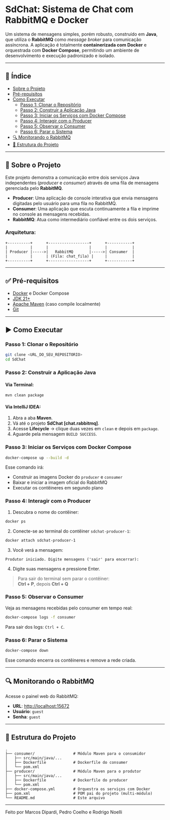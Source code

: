 # SdChat: Sistema de Chat com RabbitMQ e Docker

Um sistema de mensagens simples, porém robusto, construído em **Java**, que utiliza o **RabbitMQ** como *message broker* para comunicação assíncrona. A aplicação é totalmente **containerizada com Docker** e orquestrada com **Docker Compose**, permitindo um ambiente de desenvolvimento e execução padronizado e isolado.

---

## 📑 Índice

- [Sobre o Projeto](#sobre-o-projeto)
- [Pré-requisitos](#pré-requisitos)
- [Como Executar](#como-executar)
  - [Passo 1: Clonar o Repositório](#passo-1-clonar-o-repositório)
  - [Passo 2: Construir a Aplicação Java](#passo-2-construir-a-aplicação-java)
  - [Passo 3: Iniciar os Serviços com Docker Compose](#passo-3-iniciar-os-serviços-com-docker-compose)
  - [Passo 4: Interagir com o Producer](#passo-4-interagir-com-o-producer)
  - [Passo 5: Observar o Consumer](#passo-5-observar-o-consumer)
  - [Passo 6: Parar o Sistema](#passo-6-parar-o-sistema)
- [🔍 Monitorando o RabbitMQ](#monitorando-o-rabbitmq)
- [📁 Estrutura do Projeto](#estrutura-do-projeto)

---

## 💬 Sobre o Projeto

Este projeto demonstra a comunicação entre dois serviços Java independentes (*producer* e *consumer*) através de uma fila de mensagens gerenciada pelo **RabbitMQ**.

- **Producer**: Uma aplicação de console interativa que envia mensagens digitadas pelo usuário para uma fila no RabbitMQ.
- **Consumer**: Uma aplicação que escuta continuamente a fila e imprime no console as mensagens recebidas.
- **RabbitMQ**: Atua como intermediário confiável entre os dois serviços.

### Arquitetura:

```
+----------+      +------------------+      +-----------+
|          |      |                  |      |           |
| Producer |----->|   RabbitMQ       |----->| Consumer  |
|          |      | (Fila: chat_fila) |     |           |
+----------+      +------------------+      +-----------+
```

---

## ✅ Pré-requisitos

- [Docker](https://www.docker.com/) e Docker Compose
- [JDK 21+](https://adoptium.net/)
- [Apache Maven](https://maven.apache.org/) (caso compile localmente)
- [Git](https://git-scm.com/)

---

## ▶️ Como Executar

### Passo 1: Clonar o Repositório

```bash
git clone <URL_DO_SEU_REPOSITORIO>
cd SdChat
```

### Passo 2: Construir a Aplicação Java

#### Via Terminal:

```bash
mvn clean package
```

#### Via IntelliJ IDEA:

1. Abra a aba **Maven**.
2. Vá até o projeto **SdChat [chat.rabbitmq]**.
3. Acesse **Lifecycle** → clique duas vezes em `clean` e depois em `package`.
4. Aguarde pela mensagem `BUILD SUCCESS`.

### Passo 3: Iniciar os Serviços com Docker Compose

```bash
docker-compose up --build -d
```

Esse comando irá:

- Construir as imagens Docker do `producer` e `consumer`
- Baixar e iniciar a imagem oficial do RabbitMQ
- Executar os contêineres em segundo plano

### Passo 4: Interagir com o Producer

1. Descubra o nome do contêiner:

```bash
docker ps
```

2. Conecte-se ao terminal do contêiner `sdchat-producer-1`:

```bash
docker attach sdchat-producer-1
```

3. Você verá a mensagem:

```
Produtor iniciado. Digite mensagens ('sair' para encerrar):
```

4. Digite suas mensagens e pressione Enter.

> Para sair do terminal sem parar o contêiner:  
> **Ctrl + P**, depois **Ctrl + Q**

### Passo 5: Observar o Consumer

Veja as mensagens recebidas pelo consumer em tempo real:

```bash
docker-compose logs -f consumer
```

Para sair dos logs: `Ctrl + C`.

### Passo 6: Parar o Sistema

```bash
docker-compose down
```

Esse comando encerra os contêineres e remove a rede criada.

---

## 🔍 Monitorando o RabbitMQ

Acesse o painel web do RabbitMQ:

- **URL**: [http://localhost:15672](http://localhost:15672)
- **Usuário**: `guest`
- **Senha**: `guest`

---

## 📁 Estrutura do Projeto

```
.
├── consumer/                 # Módulo Maven para o consumidor
│   ├── src/main/java/...     
│   ├── Dockerfile            # Dockerfile do consumer
│   └── pom.xml
├── producer/                 # Módulo Maven para o produtor
│   ├── src/main/java/...     
│   ├── Dockerfile            # Dockerfile do producer
│   └── pom.xml
├── docker-compose.yml        # Orquestra os serviços com Docker
├── pom.xml                   # POM pai do projeto (multi-módulo)
└── README.md                 # Este arquivo
```

---

Feito por Marcos Dipardi, Pedro Coelho e Rodrigo Noelli

